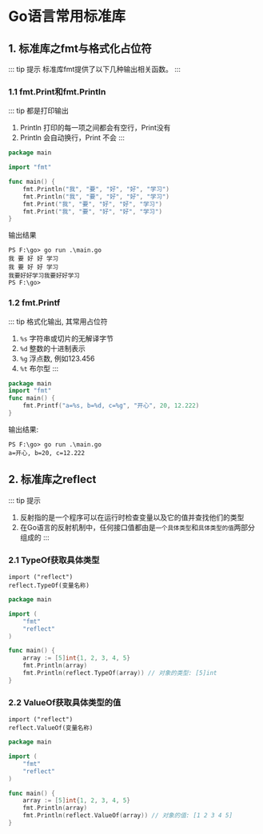 #   Go语言常用标准库
##  1. 标准库之fmt与格式化占位符
::: tip 提示
标准库fmt提供了以下几种输出相关函数。
:::
### 1.1 fmt.Print和fmt.PrintIn
::: tip 都是打印输出
1. Println 打印的每一项之间都会有空行，Print没有
2. Println 会自动换行，Print 不会
:::
```go
package main

import "fmt"

func main() {
	fmt.Println("我", "要", "好", "好", "学习")
	fmt.Println("我", "要", "好", "好", "学习")
	fmt.Print("我", "要", "好", "好", "学习")
	fmt.Print("我", "要", "好", "好", "学习")
}
```
输出结果
```text
PS F:\go> go run .\main.go
我 要 好 好 学习
我 要 好 好 学习        
我要好好学习我要好好学习
PS F:\go> 
```
### 1.2 fmt.Printf
::: tip 格式化输出, 其常用占位符
1. `%s` 字符串或切片的无解译字节
2. `%d` 整数的十进制表示
3. `%g` 浮点数, 例如123.456 
4. `%t` 布尔型
::: 
```go
package main
import "fmt"
func main() {
	fmt.Printf("a=%s, b=%d, c=%g", "开心", 20, 12.222)
}
```
输出结果:
```text
PS F:\go> go run .\main.go
a=开心, b=20, c=12.222
```
##  2. 标准库之reflect
::: tip 提示
1. 反射指的是一个程序可以在运行时检查变量以及它的值并查找他们的类型
2. 在Go语言的反射机制中，任何接口值都由是`一个具体类型`和`具体类型的值`两部分组成的
:::
### 2.1 TypeOf获取具体类型
```shell
import ("reflect")
reflect.TypeOf(变量名称)
```
```go
package main

import (
	"fmt"
	"reflect"
)

func main() {
	array := [5]int{1, 2, 3, 4, 5}
	fmt.Println(array)
	fmt.Println(reflect.TypeOf(array)) // 对象的类型: [5]int 
}
```
### 2.2 ValueOf获取具体类型的值
```shell
import ("reflect")
reflect.ValueOf(变量名称)
```
```go
package main

import (
	"fmt"
	"reflect"
)

func main() {
	array := [5]int{1, 2, 3, 4, 5}
	fmt.Println(array)
	fmt.Println(reflect.ValueOf(array)) // 对象的值: [1 2 3 4 5]
}
```